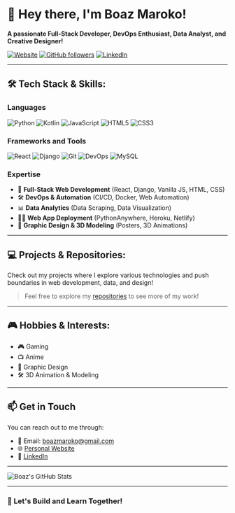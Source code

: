 # 👋 Hey there, I'm Boaz Maroko! 

**A passionate Full-Stack Developer, DevOps Enthusiast, Data Analyst, and Creative Designer!** 

[![Website](https://img.shields.io/badge/Website-boazmaroko.pythonanywhere.com-orange?style=for-the-badge&logo=python&logoColor=white)](https://boazmaroko.pythonanywhere.com)
[![GitHub followers](https://img.shields.io/github/followers/Boaz-Maroko?style=for-the-badge)](https://github.com/Boaz-Maroko)
[![LinkedIn](https://img.shields.io/badge/LinkedIn-Connect-blue?style=for-the-badge&logo=linkedin)](https://www.linkedin.com/in/boaz-maroko)

---

## 🛠️ Tech Stack & Skills:

### Languages
![Python](https://img.shields.io/badge/Python-3776AB?style=for-the-badge&logo=python&logoColor=white)
![Kotlin](https://img.shields.io/badge/Kotlin-0095D5?style=for-the-badge&logo=kotlin&logoColor=white)
![JavaScript](https://img.shields.io/badge/JavaScript-323330?style=for-the-badge&logo=javascript&logoColor=F7DF1E)
![HTML5](https://img.shields.io/badge/HTML5-E34F26?style=for-the-badge&logo=html5&logoColor=white)
![CSS3](https://img.shields.io/badge/CSS3-1572B6?style=for-the-badge&logo=css3&logoColor=white)

### Frameworks and Tools
![React](https://img.shields.io/badge/React-20232A?style=for-the-badge&logo=react&logoColor=61DAFB)
![Django](https://img.shields.io/badge/Django-092E20?style=for-the-badge&logo=django&logoColor=white)
![Git](https://img.shields.io/badge/Git-F05032?style=for-the-badge&logo=git&logoColor=white)
![DevOps](https://img.shields.io/badge/DevOps-00599C?style=for-the-badge&logo=devops&logoColor=white)
![MySQL](https://img.shields.io/badge/MySQL-4479A1?style=for-the-badge&logo=mysql&logoColor=white)

### Expertise
- 🚀 **Full-Stack Web Development** (React, Django, Vanilla JS, HTML, CSS)
- 🛠️ **DevOps & Automation** (CI/CD, Docker, Web Automation)
- 📊 **Data Analytics** (Data Scraping, Data Visualization)
- 🧑‍💻 **Web App Deployment** (PythonAnywhere, Heroku, Netlify)
- 🎨 **Graphic Design & 3D Modeling** (Posters, 3D Animations)

---

## 💻 Projects & Repositories:

Check out my projects where I explore various technologies and push boundaries in web development, data, and design!

> Feel free to explore my [repositories](https://github.com/Boaz-Maroko?tab=repositories) to see more of my work!

---

## 🎮 Hobbies & Interests:
- 🎮 Gaming
- 📺 Anime
- 🎨 Graphic Design
- 🛠️ 3D Animation & Modeling

---

## 📫 Get in Touch

You can reach out to me through:

- 📧 Email: [boazmaroko@gmail.com](mailto:boazmaroko@gmail.com)
- 🌐 [Personal Website](https://boazmaroko.pythonanywhere.com)
- 💼 [LinkedIn](https://www.linkedin.com/in/boaz-maroko)

---

![Boaz's GitHub Stats](https://github-readme-stats.vercel.app/api?username=Boaz-Maroko&show_icons=true&theme=radical)

---

### 🚀 Let's Build and Learn Together!

